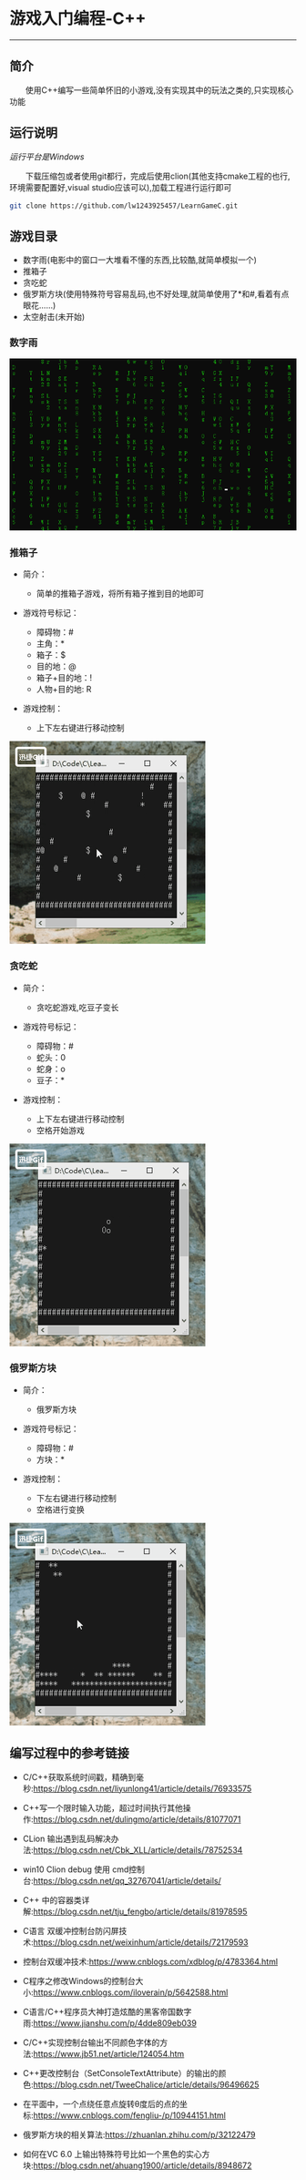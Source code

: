 # 游戏入门编程-C++
***
## 简介
&ensp;&ensp;&ensp;&ensp;使用C++编写一些简单怀旧的小游戏,没有实现其中的玩法之类的,只实现核心功能

## 运行说明
*运行平台是Windows*

&ensp;&ensp;&ensp;&ensp;下载压缩包或者使用git都行，完成后使用clion(其他支持cmake工程的也行,环境需要配置好,visual studio应该可以),加载工程进行运行即可

```bash
git clone https://github.com/lw1243925457/LearnGameC.git
```

## 游戏目录
- 数字雨(电影中的窗口一大堆看不懂的东西,比较酷,就简单模拟一个)
- 推箱子
- 贪吃蛇
- 俄罗斯方块(使用特殊符号容易乱码,也不好处理,就简单使用了*和#,看着有点眼花......)
- 太空射击(未开始)

### 数字雨
![sokoban](./picture/codeRain.png)

### 推箱子
- 简介：
    - 简单的推箱子游戏，将所有箱子推到目的地即可

- 游戏符号标记：
    - 障碍物：#
    - 主角：*
    - 箱子：$
    - 目的地：@
    - 箱子+目的地：!
    - 人物+目的地: R

- 游戏控制：
    - 上下左右键进行移动控制

![sokoban](./picture/box.gif)

### 贪吃蛇
- 简介：
    - 贪吃蛇游戏,吃豆子变长

- 游戏符号标记：
    - 障碍物：#
    - 蛇头：0
    - 蛇身：o
    - 豆子：*

- 游戏控制：
    - 上下左右键进行移动控制
    - 空格开始游戏

![sokoban](./picture/snake.gif)

### 俄罗斯方块
- 简介：
    - 俄罗斯方块

- 游戏符号标记：
    - 障碍物：#
    - 方块：*

- 游戏控制：
    - 下左右键进行移动控制
    - 空格进行变换

![sokoban](./picture/tetris.gif)

## 编写过程中的参考链接
- C/C++获取系统时间戳，精确到毫秒:https://blog.csdn.net/liyunlong41/article/details/76933575
- C++写一个限时输入功能，超过时间执行其他操作:https://blog.csdn.net/dulingmo/article/details/81077071
- CLion 输出遇到乱码解决办法:https://blog.csdn.net/Cbk_XLL/article/details/78752534
- win10 Clion debug 使用 cmd控制台:https://blog.csdn.net/qq_32767041/article/details/
- C++ 中的容器类详解:https://blog.csdn.net/tju_fengbo/article/details/81978595
- C语言 双缓冲控制台防闪屏技术:https://blog.csdn.net/weixinhum/article/details/72179593
- 控制台双缓冲技术:https://www.cnblogs.com/xdblog/p/4783364.html
- C程序之修改Windows的控制台大小:https://www.cnblogs.com/iloverain/p/5642588.html

- C语言/C++程序员大神打造炫酷的黑客帝国数字雨:https://www.jianshu.com/p/4dde809eb039
- C/C++实现控制台输出不同颜色字体的方法:https://www.jb51.net/article/124054.htm
- C++更改控制台（SetConsoleTextAttribute）的输出的颜色:https://blog.csdn.net/TweeChalice/article/details/96496625

- 在平面中，一个点绕任意点旋转θ度后的点的坐标:https://www.cnblogs.com/fengliu-/p/10944151.html
- 俄罗斯方块的相关算法:https://zhuanlan.zhihu.com/p/32122479
- 如何在VC 6.0 上输出特殊符号比如一个黑色的实心方块:https://blog.csdn.net/ahuang1900/article/details/8948672